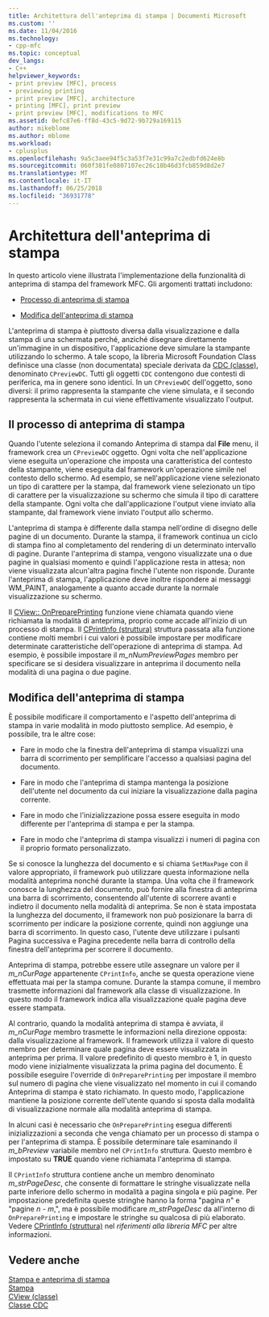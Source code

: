 ```yaml
---
title: Architettura dell'anteprima di stampa | Documenti Microsoft
ms.custom: ''
ms.date: 11/04/2016
ms.technology:
- cpp-mfc
ms.topic: conceptual
dev_langs:
- C++
helpviewer_keywords:
- print preview [MFC], process
- previewing printing
- print preview [MFC], architecture
- printing [MFC], print preview
- print preview [MFC], modifications to MFC
ms.assetid: 0efc87e6-ff8d-43c5-9d72-9b729a169115
author: mikeblome
ms.author: mblome
ms.workload:
- cplusplus
ms.openlocfilehash: 9a5c3aee94f5c3a53f7e31c99a7c2edbfd624e8b
ms.sourcegitcommit: 060f381fe0807107ec26c18b46d3fcb859d8d2e7
ms.translationtype: MT
ms.contentlocale: it-IT
ms.lasthandoff: 06/25/2018
ms.locfileid: "36931778"
---
```

# <a name="print-preview-architecture"></a>Architettura dell'anteprima di stampa
In questo articolo viene illustrata l'implementazione della funzionalità di anteprima di stampa del framework MFC. Gli argomenti trattati includono:  
  
-   [Processo di anteprima di stampa](#_core_the_print_preview_process)  
  
-   [Modifica dell'anteprima di stampa](#_core_modifying_print_preview)  
  
 L'anteprima di stampa è piuttosto diversa dalla visualizzazione e dalla stampa di una schermata perché, anziché disegnare direttamente un'immagine in un dispositivo, l'applicazione deve simulare la stampante utilizzando lo schermo. A tale scopo, la libreria Microsoft Foundation Class definisce una classe (non documentata) speciale derivata da [CDC (classe)](../mfc/reference/cdc-class.md), denominato `CPreviewDC`. Tutti gli oggetti `CDC` contengono due contesti di periferica, ma in genere sono identici. In un `CPreviewDC` dell'oggetto, sono diversi: il primo rappresenta la stampante che viene simulata, e il secondo rappresenta la schermata in cui viene effettivamente visualizzato l'output.  
  
##  <a name="_core_the_print_preview_process"></a> Il processo di anteprima di stampa  
 Quando l'utente seleziona il comando Anteprima di stampa dal **File** menu, il framework crea un `CPreviewDC` oggetto. Ogni volta che nell'applicazione viene eseguita un'operazione che imposta una caratteristica del contesto della stampante, viene eseguita dal framework un'operazione simile nel contesto dello schermo. Ad esempio, se nell'applicazione viene selezionato un tipo di carattere per la stampa, dal framework viene selezionato un tipo di carattere per la visualizzazione su schermo che simula il tipo di carattere della stampante. Ogni volta che dall'applicazione l'output viene inviato alla stampante, dal framework viene inviato l'output allo schermo.  
  
 L'anteprima di stampa è differente dalla stampa nell'ordine di disegno delle pagine di un documento. Durante la stampa, il framework continua un ciclo di stampa fino al completamento del rendering di un determinato intervallo di pagine. Durante l'anteprima di stampa, vengono visualizzate una o due pagine in qualsiasi momento e quindi l'applicazione resta in attesa; non viene visualizzata alcun'altra pagina finché l'utente non risponde. Durante l'anteprima di stampa, l'applicazione deve inoltre rispondere ai messaggi WM_PAINT, analogamente a quanto accade durante la normale visualizzazione su schermo.  
  
 Il [CView:: OnPreparePrinting](../mfc/reference/cview-class.md#onprepareprinting) funzione viene chiamata quando viene richiamata la modalità di anteprima, proprio come accade all'inizio di un processo di stampa. Il [CPrintInfo (struttura)](../mfc/reference/cprintinfo-structure.md) struttura passata alla funzione contiene molti membri i cui valori è possibile impostare per modificare determinate caratteristiche dell'operazione di anteprima di stampa. Ad esempio, è possibile impostare il *m_nNumPreviewPages* membro per specificare se si desidera visualizzare in anteprima il documento nella modalità di una pagina o due pagine.  
  
##  <a name="_core_modifying_print_preview"></a> Modifica dell'anteprima di stampa  
 È possibile modificare il comportamento e l'aspetto dell'anteprima di stampa in varie modalità in modo piuttosto semplice. Ad esempio, è possibile, tra le altre cose:  
  
-   Fare in modo che la finestra dell'anteprima di stampa visualizzi una barra di scorrimento per semplificare l'accesso a qualsiasi pagina del documento.  
  
-   Fare in modo che l'anteprima di stampa mantenga la posizione dell'utente nel documento da cui iniziare la visualizzazione dalla pagina corrente.  
  
-   Fare in modo che l'inizializzazione possa essere eseguita in modo differente per l'anteprima di stampa e per la stampa.  
  
-   Fare in modo che l'anteprima di stampa visualizzi i numeri di pagina con il proprio formato personalizzato.  
  
 Se si conosce la lunghezza del documento e si chiama `SetMaxPage` con il valore appropriato, il framework può utilizzare questa informazione nella modalità anteprima nonché durante la stampa. Una volta che il framework conosce la lunghezza del documento, può fornire alla finestra di anteprima una barra di scorrimento, consentendo all'utente di scorrere avanti e indietro il documento nella modalità di anteprima. Se non è stata impostata la lunghezza del documento, il framework non può posizionare la barra di scorrimento per indicare la posizione corrente, quindi non aggiunge una barra di scorrimento. In questo caso, l'utente deve utilizzare i pulsanti Pagina successiva e Pagina precedente nella barra di controllo della finestra dell'anteprima per scorrere il documento.  
  
 Anteprima di stampa, potrebbe essere utile assegnare un valore per il *m_nCurPage* appartenente `CPrintInfo`, anche se questa operazione viene effettuata mai per la stampa comune. Durante la stampa comune, il membro trasmette informazioni dal framework alla classe di visualizzazione. In questo modo il framework indica alla visualizzazione quale pagina deve essere stampata.  
  
 Al contrario, quando la modalità anteprima di stampa è avviata, il *m_nCurPage* membro trasmette le informazioni nella direzione opposta: dalla visualizzazione al framework. Il framework utilizza il valore di questo membro per determinare quale pagina deve essere visualizzata in anteprima per prima. Il valore predefinito di questo membro è 1, in questo modo viene inizialmente visualizzata la prima pagina del documento. È possibile eseguire l'override di `OnPreparePrinting` per impostare il membro sul numero di pagina che viene visualizzato nel momento in cui il comando Anteprima di stampa è stato richiamato. In questo modo, l'applicazione mantiene la posizione corrente dell'utente quando si sposta dalla modalità di visualizzazione normale alla modalità anteprima di stampa.  
  
 In alcuni casi è necessario che `OnPreparePrinting` esegua differenti inizializzazioni a seconda che venga chiamato per un processo di stampa o per l'anteprima di stampa. È possibile determinare tale esaminando il *m_bPreview* variabile membro nel `CPrintInfo` struttura. Questo membro è impostato su **TRUE** quando viene richiamata l'anteprima di stampa.  
  
 Il `CPrintInfo` struttura contiene anche un membro denominato *m_strPageDesc*, che consente di formattare le stringhe visualizzate nella parte inferiore dello schermo in modalità a pagina singola e più pagine. Per impostazione predefinita queste stringhe hanno la forma "pagina *n*" e "pagine *n* - *m*,", ma è possibile modificare *m_strPageDesc* da all'interno di `OnPreparePrinting` e impostare le stringhe su qualcosa di più elaborato. Vedere [CPrintInfo (struttura)](../mfc/reference/cprintinfo-structure.md) nel *riferimenti alla libreria MFC* per altre informazioni.  
  
## <a name="see-also"></a>Vedere anche  
 [Stampa e anteprima di stampa](../mfc/printing-and-print-preview.md)   
 [Stampa](../mfc/printing.md)   
 [CView (classe)](../mfc/reference/cview-class.md)   
 [Classe CDC](../mfc/reference/cdc-class.md)

